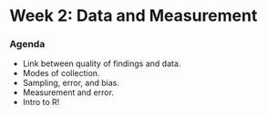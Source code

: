 # Week 2: Data and Measurement


### Agenda

- Link between quality of findings and data. 
- Modes of collection. 
- Sampling, error, and bias. 
- Measurement and error. 
- Intro to R!
